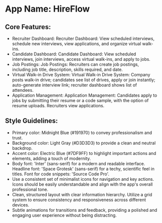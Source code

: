 # **App Name**: HireFlow

## Core Features:

- Recruiter Dashboard: Recruiter Dashboard: View scheduled interviews, schedule new interviews, view applications, and organize virtual walk-ins.
- Candidate Dashboard: Candidate Dashboard: View scheduled interviews, join interviews, access virtual walk-ins, and apply to jobs.
- Job Postings: Job Postings: Recruiters can create job postings, including job title, description, skills required, and date.
- Virtual Walk-in Drive System: Virtual Walk-in Drive System: Company posts walk-in drive; candidates see list of drives, apply or join instantly; auto-generate interview link; recruiter dashboard shows list of attendees.
- Application Management: Application Management: Candidates apply to jobs by submitting their resume or a code sample, with the option of resume uploads. Recruiters view applications.

## Style Guidelines:

- Primary color: Midnight Blue (#191970) to convey professionalism and trust.
- Background color: Light Gray (#D3D3D3) to provide a clean and neutral backdrop.
- Accent color: Electric Blue (#7DF9FF) to highlight important actions and elements, adding a touch of modernity.
- Body font: 'Inter' (sans-serif) for a modern and readable interface. Headline font: 'Space Grotesk' (sans-serif) for a techy, scientific feel in titles. Font for code snippets: 'Source Code Pro'.
- Use a consistent set of minimalist icons for navigation and key actions. Icons should be easily understandable and align with the app's overall professional tone.
- Clean, structured layout with clear information hierarchy. Utilize a grid system to ensure consistency and responsiveness across different devices.
- Subtle animations for transitions and feedback, providing a polished and engaging user experience without being distracting.